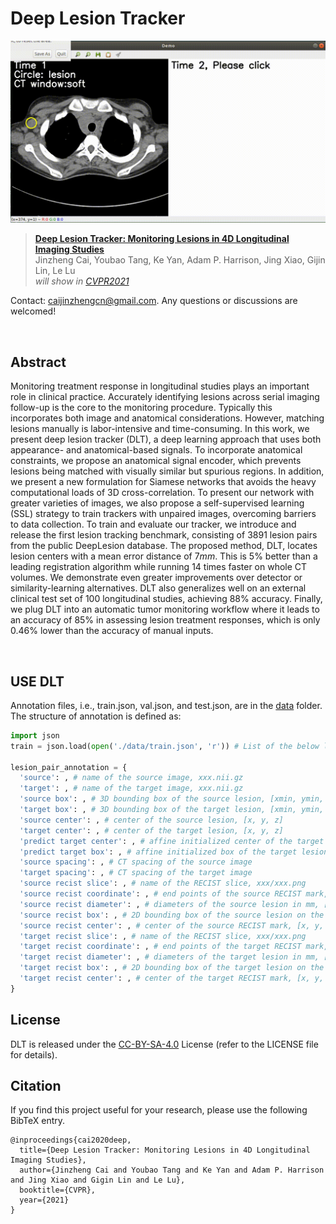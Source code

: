 # Deep Lesion Tracker

![Demo](./demo.gif) 
> [**Deep Lesion Tracker: Monitoring Lesions in 4D Longitudinal Imaging Studies**](https://arxiv.org/abs/2012.04872)  
> Jinzheng Cai, Youbao Tang, Ke Yan, Adam P. Harrison, Jing Xiao, Gijin Lin, Le Lu  
> *will show in [CVPR2021](http://cvpr2021.thecvf.com/)*  

Contact: [caijinzhengcn@gmail.com](mailto:caijinzhengcn@gmail.com). Any questions or discussions are welcomed! 

<br>


## Abstract  

Monitoring treatment response in longitudinal studies plays an important role in clinical practice. Accurately identifying lesions across serial imaging follow-up is the core to the monitoring procedure. Typically this incorporates both image and anatomical considerations. However, matching lesions manually is labor-intensive and time-consuming. In this work, we present deep lesion tracker (DLT), a deep learning approach that uses both appearance- and anatomical-based signals. To incorporate anatomical constraints, we propose an anatomical signal encoder, which prevents lesions being matched with visually similar but spurious regions. In addition, we present a new formulation for Siamese networks that avoids the heavy computational loads of 3D cross-correlation. To present our network with greater varieties of images, we also propose a self-supervised learning (SSL) strategy to train trackers with unpaired images, overcoming barriers to data collection. To train and evaluate our tracker, we introduce and release the first lesion tracking benchmark, consisting of $3891$ lesion pairs from the public DeepLesion database. The proposed method, DLT, locates lesion centers with a mean error distance of 7$mm$. This is 5\% better than a leading registration algorithm while running $14$ times faster on whole CT volumes. We demonstrate even greater improvements over detector or similarity-learning alternatives. DLT also generalizes well on an external clinical test set of $100$ longitudinal studies, achieving 88\% accuracy. Finally, we plug DLT into an automatic tumor monitoring workflow where it leads to an accuracy of 85\% in assessing lesion treatment responses, which is only 0.46\% lower than the accuracy of manual inputs.  

<br>

## USE DLT

Annotation files, i.e., train.json, val.json, and test.json, are in the [data](./data) folder. The structure of annotation is defined as:
``` python 
import json 
train = json.load(open('./data/train.json', 'r')) # List of the below lesion_pair_annotation

lesion_pair_annotation = {
  'source': , # name of the source image, xxx.nii.gz 
  'target': , # name of the target image, xxx.nii.gz 
  'source box': , # 3D bounding box of the source lesion, [xmin, ymin, zmin, width, height, depth] 
  'target box': , # 3D bounding box of the target lesion, [xmin, ymin, zmin, width, height, depth] 
  'source center': , # center of the source lesion, [x, y, z] 
  'target center': , # center of the target lesion, [x, y, z] 
  'predict target center': , # affine initialized center of the target lesion, [x, y, z] 
  'predict target box': , # affine initialized box of the target lesion, [xmin, ymin, zmin, width, height, depth] 
  'source spacing': , # CT spacing of the source image 
  'target spacing': , # CT spacing of the target image 
  'source recist slice': , # name of the RECIST slice, xxx/xxx.png 
  'source recist coordinate': , # end points of the source RECIST mark, [p1x, p1y, p2x, p2y, p3x, p3y, p4x, p4y] 
  'source recist diameter': , # diameters of the source lesion in mm, [long axis, short axis] 
  'source recist box': , # 2D bounding box of the source lesion on the RECIST slice, [xmin, ymin, width, height] 
  'source recist center': , # center of the source RECIST mark, [x, y, z], same as 'source center'
  'target recist slice': , # name of the RECIST slice, xxx/xxx.png 
  'target recist coordinate': , # end points of the target RECIST mark, [p1x, p1y, p2x, p2y, p3x, p3y, p4x, p4y] 
  'target recist diameter': , # diameters of the target lesion in mm, [long axis, short axis] 
  'target recist box': , # 2D bounding box of the target lesion on the RECIST slice, [xmin, ymin, width, height] 
  'target recist center': , # center of the target RECIST mark, [x, y, z], same as 'target center'
}
```


## License  

DLT is released under the [CC-BY-SA-4.0](https://choosealicense.com/licenses/cc-by-sa-4.0/#) License (refer to the LICENSE file for details).


## Citation

If you find this project useful for your research, please use the following BibTeX entry.

    @inproceedings{cai2020deep,
      title={Deep Lesion Tracker: Monitoring Lesions in 4D Longitudinal Imaging Studies}, 
      author={Jinzheng Cai and Youbao Tang and Ke Yan and Adam P. Harrison and Jing Xiao and Gigin Lin and Le Lu},
      booktitle={CVPR}, 
      year={2021}
    }